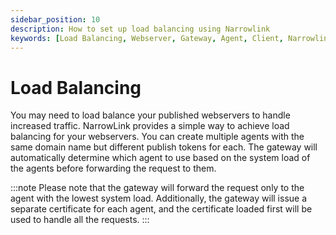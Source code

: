 ```yaml
---
sidebar_position: 10
description: How to set up load balancing using Narrowlink
keywords: [Load Balancing, Webserver, Gateway, Agent, Client, Narrowlink, Narrow, Link, Networking, Internet, Security, Privacy, Open Source, Self-hosted, Tutorial, How-to, Guide, Nat, Firewall, Proxy, Reverse Proxy, Tunnel]
---
```


# Load Balancing

You may need to load balance your published webservers to handle increased traffic. NarrowLink provides a simple way to achieve load balancing for your webservers. You can create multiple agents with the same domain name but different publish tokens for each. The gateway will automatically determine which agent to use based on the system load of the agents before forwarding the request to them.

:::note
Please note that the gateway will forward the request only to the agent with the lowest system load. Additionally, the gateway will issue a separate certificate for each agent, and the certificate loaded first will be used to handle all the requests.
:::
